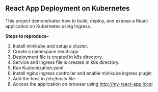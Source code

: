 ## React App Deployment on Kubernetes

This project demonstrates how to build, deploy, and expose a React application on Kubernetes using Ingress.

**Steps to reproduce-** 

1. Install minikube and setup a cluster.
2. Create a namespace react-app
3. Deployment file is created in k8s directory.
4. Service and Ingress file is created in k8s directory.
5. Run Kustomization.yaml
6. Install nginx ingress controller and enable minikube ingress plugin
7. Add the host in /etc/hosts file
8. Access the application on browser using http://my-react-app.local
